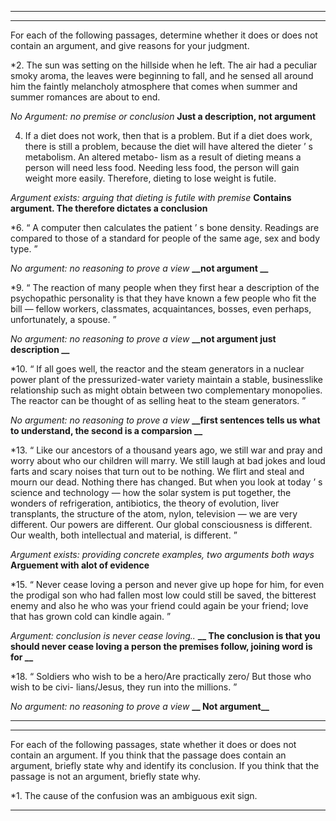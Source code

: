 
---

---
For each of the following passages, determine whether it does or does not contain an argument,
and give reasons for your judgment. 

*2. The sun was setting on the hillside when he left. The air had a peculiar smoky aroma,
the leaves were beginning to fall, and he sensed all around him the faintly melancholy
atmosphere that comes when summer and summer romances are about to end.

*No Argument: no premise or conclusion*
**__Just a description, not argument__** 

4. If a diet does not work, then that is a problem. But if a diet does work, there is still a
problem, because the diet will have altered the dieter ’ s metabolism. An altered metabo-
lism as a result of dieting means a person will need less food. Needing less food, the
person will gain weight more easily. Therefore, dieting to lose weight is futile. 

*Argument exists: arguing that dieting is futile with premise*
**__Contains argument. The therefore dictates a conclusion__** 

*6. “ A computer then calculates the patient ’ s bone density. Readings are compared to those
of a standard for people of the same age, sex and body type. ”

*No argument: no reasoning to prove a view*
**__not argument  __** 

*9. “ The reaction of many people when they first hear a description of the psychopathic
personality is that they have known a few people who fit the bill — fellow workers, classmates,
acquaintances, bosses, even perhaps, unfortunately, a spouse. ”

*No argument: no reasoning to prove a view*
**__not argument just description __** 

*10. “ If all goes well, the reactor and the steam generators in a nuclear power plant of the
pressurized-water variety maintain a stable, businesslike relationship such as might obtain
between two complementary monopolies. The reactor can be thought of as selling
heat to the steam generators. ”

*No argument: no reasoning to prove a view*
**__first sentences tells us what to understand, the second is a comparsion __** 

*13. “ Like our ancestors of a thousand years ago, we still war and pray and worry about who
our children will marry. We still laugh at bad jokes and loud farts and scary noises that turn
out to be nothing. We flirt and steal and mourn our dead. Nothing there has changed. But
when you look at today ’ s science and technology — how the solar system is put together,
the wonders of refrigeration, antibiotics, the theory of evolution, liver transplants, the
structure of the atom, nylon, television — we are very different. Our powers are different. Our
global consciousness is different. Our wealth, both intellectual and material, is different. ”

*Argument exists: providing concrete examples, two arguments both ways*
**__Arguement with alot of evidence__** 

*15. “ Never cease loving a person and never give up hope for him, for even the prodigal son
who had fallen most low could still be saved, the bitterest enemy and also he who was
your friend could again be your friend; love that has grown cold can kindle again. ”

*Argument: conclusion is never cease loving..*
**__ The conclusion is that you should never cease loving a person the premises follow, joining word is for __** 

*18. “ Soldiers who wish to be a hero/Are practically zero/ But those who wish to be civi-
lians/Jesus, they run into the millions. ”

*No argument: no reasoning to prove a view*
**__ Not argument__**

---

---
For each of the following passages, state whether it does or does not contain an argument.
If you think that the passage does contain an argument, briefly state why and identify its
conclusion. If you think that the passage is not an argument, briefly state why.

*1. The cause of the confusion was an ambiguous exit sign.

****